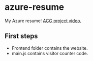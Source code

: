 # azure-resume
My Azure resume! 
[ACG project video.]()

## First steps
- Frontend folder contains the website.
- main.js contains visitor counter code.


